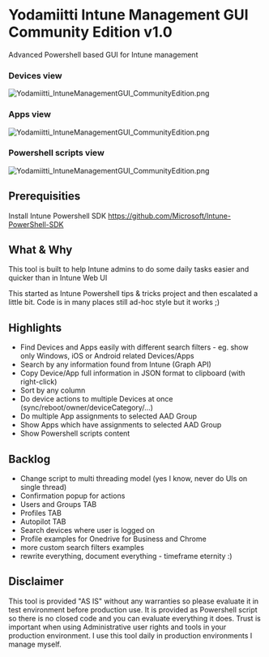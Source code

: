 # Yodamiitti Intune Management GUI Community Edition v1.0
Advanced Powershell based GUI for Intune management

### Devices view
![Yodamiitti_IntuneManagementGUI_CommunityEdition.png](https://www.petripaavola.fi/Yodamiitti_IntuneManagementGUI_CommunityEdition.png)

### Apps view
![Yodamiitti_IntuneManagementGUI_CommunityEdition.png](https://www.petripaavola.fi/Yodamiitti_IntuneManagementGUI_CommunityEdition_Apps.png)

### Powershell scripts view
![Yodamiitti_IntuneManagementGUI_CommunityEdition.png](https://www.petripaavola.fi/Yodamiitti_IntuneManagementGUI_CommunityEdition_Powershell.png)

## Prerequisities
Install Intune Powershell
SDK https://github.com/Microsoft/Intune-PowerShell-SDK

## What & Why
This tool is built to help Intune admins to do some daily tasks easier and quicker than in Intune Web UI

This started as Intune Powershell tips & tricks project and then escalated a little bit. Code is in many places still ad-hoc style but it works ;)

## Highlights
* Find Devices and Apps easily with different search filters - eg. show only Windows, iOS or Android related Devices/Apps
* Search by any information found from Intune (Graph API)
* Copy Device/App full information in JSON format to clipboard (with right-click)
* Sort by any column
* Do device actions to multiple Devices at once (sync/reboot/owner/deviceCategory/...)
* Do multiple App assignments to selected AAD Group
* Show Apps which have assignments to selected AAD Group
* Show Powershell scripts content
## Backlog
* Change script to multi threading model (yes I know, never do UIs on single thread)
* Confirmation popup for actions
* Users and Groups TAB
* Profiles TAB
* Autopilot TAB
* Search devices where user is logged on
* Profile examples for Onedrive for Business and Chrome
* more custom search filters examples
* rewrite everything, document everything - timeframe eternity :)

## Disclaimer
This tool is provided "AS IS" without any warranties so please evaluate it in test environment before production use. It is provided as Powershell script so there is no closed code and you can evaluate everything it does. Trust is important when using Administrative user rights and tools in your production environment. I use this tool daily in production environments I manage myself.
